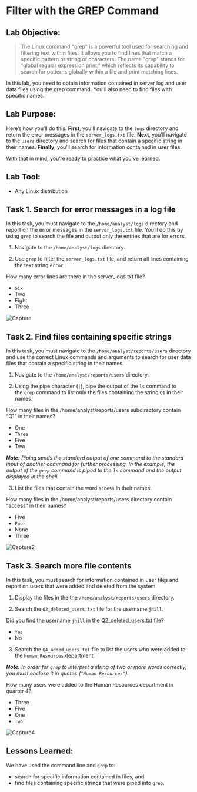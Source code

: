 # Filter with the GREP Command

## Lab Objective:

>The Linux command "grep" is a powerful tool used for searching and filtering text within files. It allows you to find lines that match a specific pattern or string of characters. The name "grep" stands for "global regular expression print," which reflects its capability to search for patterns globally within a file and print matching lines.
>
In this lab, you need to obtain information contained in server log and user data files using the grep command. You'll also need to find files with specific names.




## Lab Purpose:

Here’s how you’ll do this: **First**, you’ll navigate to the `logs` directory and return the error messages in the `server_logs.txt` file. **Next**, you’ll navigate to the `users` directory and search for files that contain a specific string in their names. **Finally**, you’ll search for information contained in user files.

With that in mind, you’re ready to practice what you've learned.

## Lab Tool:
- Any Linux distribution



## Task 1. Search for error messages in a log file

In this task, you must navigate to the `/home/analyst/logs` directory and report on the error messages in the `server_logs.txt` file. You’ll do this by using `grep` to search the file and output only the entries that are for errors.

1. Navigate to the `/home/analyst/logs` directory.

2. Use `grep` to filter the `server_logs.txt` file, and return all lines containing the text string `error`.


How many error lines are there in the server_logs.txt file?

- `Six`
- Two
- Eight
- Three

![Capture](https://github.com/cosbey/linux-admin/assets/32424700/871fa0a7-f843-4bad-9904-a5d81343cbae)


## Task 2. Find files containing specific strings

In this task, you must navigate to the `/home/analyst/reports/users` directory and use the correct Linux commands and arguments to search for user data files that contain a specific string in their names.

1. Navigate to the `/home/analyst/reports/users` directory.

2. Using the pipe character (`|`), pipe the output of the `ls` command to the `grep` command to list only the files containing the string `Q1` in their names.

How many files in the /home/analyst/reports/users subdirectory contain “Q1” in their names?

- One
-  `Three`
- Five
- Two


_**Note:** Piping sends the standard output of one command to the standard input of another command for further processing. In the example, the output of the `grep` command is piped to the `ls` command and the output displayed in the shell._

3. List the files that contain the word `access` in their names.

How many files in the /home/analyst/reports/users directory contain “access” in their names?

- Five
- `Four`
- None
- Three

![Capture2](https://github.com/cosbey/linux-admin/assets/32424700/cb55685d-ca46-4250-a6b1-3ea04d490197)


## Task 3. Search more file contents

In this task, you must search for information contained in user files and report on users that were added and deleted from the system.

1. Display the files in the the `/home/analyst/reports/users` directory.

2. Search the `Q2_deleted_users.txt` file for the username `jhill`.

Did you find the username `jhill` in the Q2_deleted_users.txt file?

- `Yes`
- No



3. Search the `Q4_added_users.txt` file to list the users who were added to the `Human Resources` department.

_**Note:** In order for `grep` to interpret a string of two or more words correctly, you must enclose it in quotes (`"Human Resources"`)._

How many users were added to the Human Resources department in quarter 4?

- Three
- Five
- One
-  `Two`


![Capture4](https://github.com/cosbey/linux-admin/assets/32424700/aac1e870-7589-4b0d-af6b-3bbced118dc1)



## Lessons Learned: 


We have used the command line and `grep` to:

- search for specific information contained in files, and
- find files containing specific strings that were piped into `grep`.


